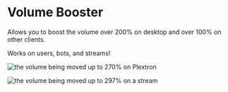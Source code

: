 # Volume Booster

Allows you to boost the volume over 200% on desktop and over 100% on other clients.

Works on users, bots, and streams!

![the volume being moved up to 270% on Plextron](https://github.com/user-attachments/assets/793e012e-c069-4fa4-a3d5-61c2f55edd3e)

![the volume being moved up to 297% on a stream](https://github.com/user-attachments/assets/77463eb9-2537-4821-a3ab-82f60633ccbc)

